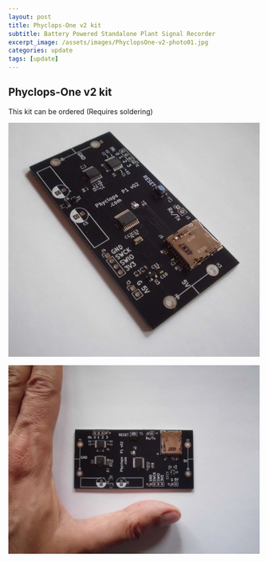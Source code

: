 ```yaml
---
layout: post
title: Phyclops-One v2 kit
subtitle: Battery Powered Standalone Plant Signal Recorder
excerpt_image: /assets/images/PhyclopsOne-v2-photo01.jpg
categories: update
tags: [update]
---
```


## Phyclops-One v2 kit
This kit can be ordered (Requires soldering)

![](/assets/images/PhyclopsOne-v2-photo01.jpg)

![](/assets/images/PhyclopsOne-v2-photo02.jpg)
